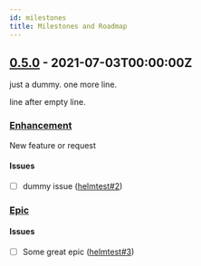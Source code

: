 ```yaml
---
id: milestones
title: Milestones and Roadmap
---
```


## [0.5.0](https://github.com/frank-bee/helmtest/milestone/1) - 2021-07-03T00:00:00Z

just a dummy. one more line.

line after empty line.

### [Enhancement](https://github.com/frank-bee/helmtest/labels/enhancement)

New feature or request

#### Issues

- [ ] dummy issue ([helmtest#2](https://github.com/frank-bee/helmtest/issues/2))

### [Epic](https://github.com/frank-bee/helmtest/labels/epic)

#### Issues

- [ ] Some great epic
      ([helmtest#3](https://github.com/frank-bee/helmtest/issues/3))
